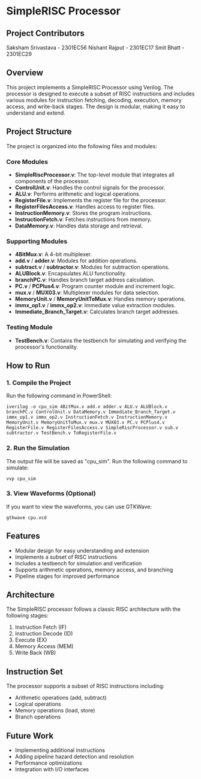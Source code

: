 # SimpleRISC Processor

## Project Contributors
Saksham Srivastava - 2301EC56
Nishant Rajput - 2301EC17
Smit Bhatt - 2301EC29

## Overview
This project implements a SimpleRISC Processor using Verilog. The processor is designed to execute a subset of RISC instructions and includes various modules for instruction fetching, decoding, execution, memory access, and write-back stages. The design is modular, making it easy to understand and extend.

## Project Structure
The project is organized into the following files and modules:

### Core Modules
- **SimpleRiscProcessor.v**: The top-level module that integrates all components of the processor.
- **ControlUnit.v**: Handles the control signals for the processor.
- **ALU.v**: Performs arithmetic and logical operations.
- **RegisterFile.v**: Implements the register file for the processor.
- **RegisterFilesAccess.v**: Handles access to register files.
- **InstructionMemory.v**: Stores the program instructions.
- **InstructionFetch.v**: Fetches instructions from memory.
- **DataMemory.v**: Handles data storage and retrieval.

### Supporting Modules
- **4BitMux.v**: A 4-bit multiplexer.
- **add.v** / **adder.v**: Modules for addition operations.
- **subtract.v** / **subtractor.v**: Modules for subtraction operations.
- **ALUBlock.v**: Encapsulates ALU functionality.
- **branchPC.v**: Handles branch target address calculation.
- **PC.v** / **PCPlus4.v**: Program counter module and increment logic.
- **mux.v** / **MUX03.v**: Multiplexer modules for data selection.
- **MemoryUnit.v** / **MemoryUnitToMux.v**: Handles memory operations.
- **immx_op1.v** / **immx_op2.v**: Immediate value extraction modules.
- **Immediate_Branch_Target.v**: Calculates branch target addresses.

### Testing Module
- **TestBench.v**: Contains the testbench for simulating and verifying the processor's functionality.

## How to Run

### 1. Compile the Project
Run the following command in PowerShell:
```
iverilog -o cpu_sim 4BitMux.v add.v adder.v ALU.v ALUBlock.v branchPC.v ControlUnit.v DataMemory.v Immediate_Branch_Target.v immx_op1.v immx_op2.v InstructionFetch.v InstructionMemory.v MemoryUnit.v MemoryUnitToMux.v mux.v MUX03.v PC.v PCPlus4.v RegisterFile.v RegisterFilesAccess.v SimpleRiscProcessor.v sub.v subtractor.v TestBench.v ToRegisterFile.v
```

### 2. Run the Simulation
The output file will be saved as "cpu_sim". Run the following command to simulate:
```
vvp cpu_sim
```

### 3. View Waveforms (Optional)
If you want to view the waveforms, you can use GTKWave:
```
gtkwave cpu.vcd
```

## Features
- Modular design for easy understanding and extension
- Implements a subset of RISC instructions
- Includes a testbench for simulation and verification
- Supports arithmetic operations, memory access, and branching
- Pipeline stages for improved performance

## Architecture
The SimpleRISC processor follows a classic RISC architecture with the following stages:
1. Instruction Fetch (IF)
2. Instruction Decode (ID)
3. Execute (EX)
4. Memory Access (MEM)
5. Write Back (WB)

## Instruction Set
The processor supports a subset of RISC instructions including:
- Arithmetic operations (add, subtract)
- Logical operations
- Memory operations (load, store)
- Branch operations

## Future Work
- Implementing additional instructions
- Adding pipeline hazard detection and resolution
- Performance optimizations
- Integration with I/O interfaces
